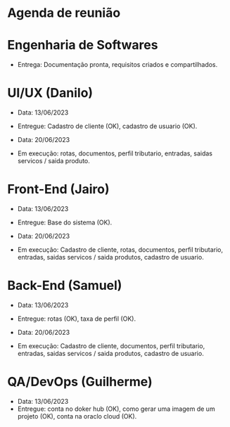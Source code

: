 # Agenda de reunião


# Engenharia de Softwares
- Entrega: Documentação pronta, requisitos criados e compartilhados.

# UI/UX (Danilo)
- Data: 13/06/2023
- Entregue: Cadastro de cliente (OK), cadastro de usuario (OK).

- Data: 20/06/2023
- Em execução: rotas, documentos, perfil tributario, entradas, saidas servicos / saida produto.

# Front-End (Jairo)
- Data: 13/06/2023
- Entregue: Base do sistema (OK).

- Data: 20/06/2023
- Em execução: Cadastro de cliente, rotas, documentos, perfil tributario, entradas, saidas servicos / saida produtos, cadastro de usuario.

# Back-End (Samuel)
- Data: 13/06/2023
- Entregue: rotas (OK), taxa de perfil (OK).

- Data: 20/06/2023
- Em execução: Cadastro de cliente, documentos, perfil tributario, entradas, saidas servicos / saida produtos, cadastro de usuario.

# QA/DevOps (Guilherme)
- Data: 13/06/2023
- Entregue: conta no doker hub (OK), como gerar uma imagem de um projeto (OK), conta na oraclo cloud (OK).